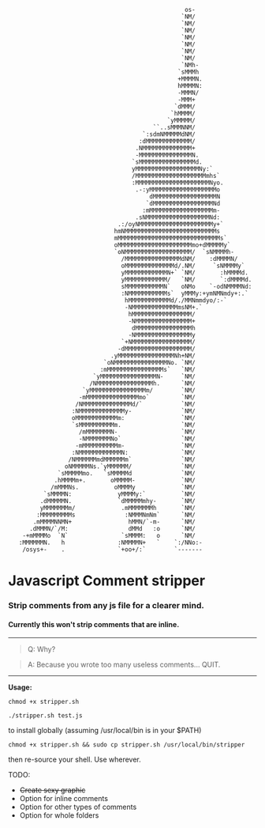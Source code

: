                                                                                 
                                                      os-                       
                                                     `NM/                       
                                                     `NM/                       
                                                     `NM/                       
                                                     `NM/                       
                                                     `NM/                       
                                                     `NM/                       
                                                     `NM/                       
                                                     `NMh-                      
                                                    `sMMMh                      
                                                    +MMMMN.                     
                                                    hMMMMN:                     
                                                    -MMMN/                      
                                                    -MMM+                       
                                                   `dMMM/                       
                                                  `hMMMM/                       
                                                 `yMMMMM/                       
                                             ``..sMMMNNM/                       
                                          `:sdmNMMMMMdNM/                       
                                         :dMMMMMMMMMMMMM/                       
                                        .NMMMMMMMMMMMMMM+                       
                                        -MMMMMMMMMMMMMMMN.                      
                                       `sMMMMMMMMMMMMMMMMd.                     
                                       yMMMMMMMMMMMMMMMMMMNy:`                  
                                       /MMMMMMMMMMMMMMMMMMMMmhs`                
                                       :MMMMMMMMMMMMMMMMMMMMMNyo.               
                                        .-:yMMMMMMMMMMMMMMMMMMMo                
                                            dMMMMMMMMMMMMMMMMMMN                
                                           `dMMMMMMMMMMMMMMMMMNd                
                                          :mMMMMMMMMMMMMMMMMMMm-                
                                        .sNMMMMMMMMMMMMMMMMMMNd:                
                                   .:/oyNMMMMMMMMMMMMMMMMMMMMMy+`               
                                  hmNMMMMMMMMMMMMMMMMMMMMMMMMMMs                
                                  mMMMMMMMMMMMMMMMMMMMMMMMMMMMMMs`              
                                  oMMMMMMMMMMMMMMMMMMMMMmo+dMMMMMy`             
                                  `oNMMMMMMMMMMMMMMMMMMM/  `sNMMMMh-            
                                    /MMMMMMMMMMMMMMMMdNM/    :dMMMMN/           
                                    oMMMMMMMMMMMMMMd/.NM/     `sNMMMMy`         
                                    yMMMMMMMMMMMMN+` `NM/       :hMMMMd.        
                                    yMMMMMMMMMMMM/   `NM/       `:dMMMMd.       
                                    sMMMMMMMMMMMN`   oNMo    `-odNMMMMNd:       
                                    :NMMMMMMMMMMMs`  yMMMy:+ymNMNmdy+:.`        
                                     hMMMMMMMMMMMMd/./MMNmmdyo/:-`              
                                     -NMMMMMMMMMMMMMmsNM+.`                     
                                      hMMMMMMMMMMMMMMMMM/                       
                                      -NMMMMMMMMMMMMMMMM+                       
                                       dMMMMMMMMMMMMMMMMh                       
                                      -NMMMMMMMMMMMMMMMMy                       
                                    `+NMMMMMMMMMMMMMMMMM/                       
                                   -dMMMMMMMMMMMMMMMMMMM/                       
                                 .yMMMMMMMMMMMMMMMMNh+NM/                       
                               `oNMMMMMMMMMMMMMMMNo. `NM/                       
                              :mMMMMMMMMMMMMMMMMs`   `NM/                       
                            `yMMMMMMMMMMMMMMMMN-     `NM/                       
                           /NMMMMMMMMMMMMMMMMh.      `NM/                       
                         `yMMMMMMMMMMMMMMMMm/        `NM/                       
                        -mMMMMMMMMMMMMMMMmo`         `NM/                       
                       /NMMMMMMMMMMMMMMd/`           `NM/                       
                      :NMMMMMMMMMMMMMy-              `NM/                       
                      oMMMMMMMMMMMMm:                `NM/                       
                      `sMMMMMMMMMMm.                 `NM/                       
                        /mMMMMMMMN-                  `NM/                       
                        -NMMMMMMMNo`                 `NM/                       
                       -mMMMMMMMMMMm-                `NM/                       
                      :NMMMMMMMMMMMMN:               `NM/                       
                     /NMMMMMMmdMMMMMMm`              `NM/                       
                    oNMMMMMNs.`yMMMMMM/              `NM/                       
                  `sMMMMMmo.   `sMMMMMd              `NM/                       
                 .hMMMMm+.       oMMMMM-             `NM/                       
                /mMMMNs.          oMMMMy             `NM/                       
              `sMMMMN:             yMMMMy:`          `NM/                       
             .dMMMMMN.             `dMMMMMmhy-       `NM/                       
             yMMMMMMMm/             .mMMMMMMMh       `NM/                       
            :MMMMMMMMMs              :NMMMNmNm`      `NM/                       
           .mMMMMNNMN+                hMMN/`-m-      `NM/                       
          .dMMMN/`/M:                 dMMd   :o      `NM/                       
        -+mMMMMo  `N`               `sMMMM:   o      `NM/                       
       :MMMMMMN.   h               :NMMMMN+   `    `:/NNo:-                     
        /osys+-    .               `+oo+/:`        `-------   

# Javascript Comment stripper
### Strip comments from any js file for a clearer mind.
#### Currently this won't strip comments that are inline.
---
> Q: Why?

> A: Because you wrote too many useless comments... QUIT.
---
**Usage:**

```chmod +x stripper.sh```

```./stripper.sh test.js```

to install globally (assuming /usr/local/bin is in your $PATH)

```chmod +x stripper.sh && sudo cp stripper.sh /usr/local/bin/stripper```

then re-source your shell. Use wherever.

TODO: 
- ~~Create sexy graphic~~
- Option for inline comments
- Option for other types of comments
- Option for whole folders
